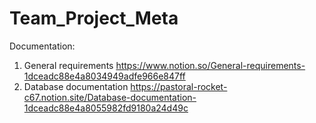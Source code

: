 # Team_Project_Meta
Documentation: 
1) General requirements
 https://www.notion.so/General-requirements-1dceadc88e4a8034949adfe966e847ff
2) Database documentation
https://pastoral-rocket-c67.notion.site/Database-documentation-1dceadc88e4a8055982fd9180a24d49c
  


